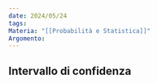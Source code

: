 ```yaml
---
date: 2024/05/24
tags: 
Materia: "[[Probabilità e Statistica]]"
Argomento:
---
```

## Intervallo di confidenza
	